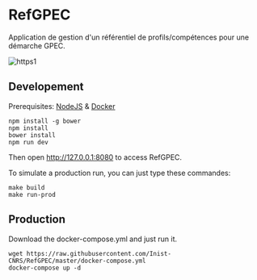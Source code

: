 # RefGPEC


Application de gestion d'un référentiel de profils/compétences pour une démarche GPEC.

![https1](https://cloud.githubusercontent.com/assets/328244/21484433/b32cd0d6-cb92-11e6-8f79-6884f09edc2b.jpg)

## Developement

Prerequisites: [NodeJS](https://nodejs.org/en/download/package-manager/) & [Docker](https://docs.docker.com/engine/installation/linux/docker-ce/ubuntu/)

```
npm install -g bower
npm install
bower install
npm run dev
```
Then open http://127.0.0.1:8080 to access RefGPEC.


To simulate a production run, you can just type these commandes:

```
make build
make run-prod
```

## Production

Download the docker-compose.yml and just run it.

```
wget https://raw.githubusercontent.com/Inist-CNRS/RefGPEC/master/docker-compose.yml
docker-compose up -d
```

